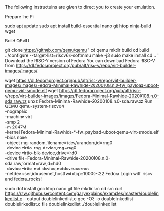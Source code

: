 The following instructuins are given to direct you to create your emulation. 

Prepare the Pi 

sudo apt update
sudo apt install build-essential nano git htop ninja-build wget

Build QEMU

git clone https://github.com/qemu/qemu
'
cd qemu
mkdir build
cd build
../configure --target-list=riscv64-softmmu
make  -j3
sudo make install
cd ..
'
Download the RISC-V version of Fedora
You can download Fedora RISC-V from https://dl.fedoraproject.org/pub/alt/risc-v/repo/virt-builder-images/images/

wget https://dl.fedoraproject.org/pub/alt/risc-v/repo/virt-builder-images/images/Fedora-Minimal-Rawhide-20200108.n.0-fw_payload-uboot-qemu-virt-smode.elf
wget https://dl.fedoraproject.org/pub/alt/risc-v/repo/virt-builder-images/images/Fedora-Minimal-Rawhide-20200108.n.0-sda.raw.xz
unxz Fedora-Minimal-Rawhide-20200108.n.0-sda.raw.xz
Run QEMU
qemu-system-riscv64 \
   -nographic \
   -machine virt \
   -smp 2 \
   -m 2047M \
   -kernel Fedora-Minimal-Rawhide-*-fw_payload-uboot-qemu-virt-smode.elf \
   -bios none \
   -object rng-random,filename=/dev/urandom,id=rng0 \
   -device virtio-rng-device,rng=rng0 \
   -device virtio-blk-device,drive=hd0 \
   -drive file=Fedora-Minimal-Rawhide-20200108.n.0-sda.raw,format=raw,id=hd0 \
   -device virtio-net-device,netdev=usernet \
   -netdev user,id=usernet,hostfwd=tcp::10000-:22
Fedora
Login with riscv and fedora_rocks!

sudo dnf install gcc htop nano git file
mkdir src
cd src
curl https://raw.githubusercontent.com/garyexplains/examples/master/doublelinkedlist.c --output doublelinkedlist.c
gcc -O3 -o doublelinkedlist doublelinkedlist.c
file doublelinkedlist 
./doublelinkedlist 
